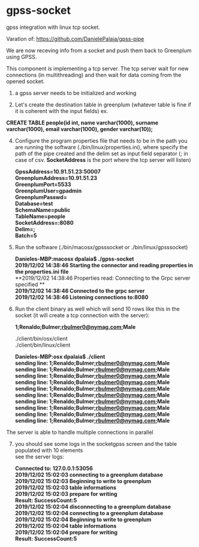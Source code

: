 # gpss-socket

gpss integration with linux tcp socket.

Varation of:
https://github.com/DanielePalaia/gpss-pipe

We are now receving info from a socket and push them back to Greenplum using GPSS.

This component is implementing a tcp server. The tcp server wait for new connections (in multithreading) and then wait for data coming from the opened socket. </br>

1) a gpss server needs to be initialized and working </br>

3) Let's create the destination table in greenplum (whatever table is fine if it is coherent with the input fields) ex. </br>

  **CREATE TABLE people(id int, name varchar(1000), surname varchar(1000), email varchar(1000), gender varchar(10));** </br>

4) Configure the program properties file that needs to be in the path you are running the software (./bin/linux/properties.ini), where specify the path of the pipe created and the delim set as input field separator (; in case of csv. **SocketAddress** is the port where the tcp server will listen) </br>

   **GpssAddress=10.91.51.23:50007</br>**
   **GreenplumAddress=10.91.51.23</br>**
   **GreenplumPort=5533</br>**
   **GreenplumUser=gpadmin</br>**
   **GreenplumPasswd=</br>**
   **Database=test</br>**
   **SchemaName=public</br>**
   **TableName=people</br>**
   **SocketAddress=:8080</br>**
   **Delim=;</br>**
   **Batch=5</br>**

5) Run the software (./bin/macosx/gpsssocket or ./bin/linux/gpsssocket) </br>

   **Danieles-MBP:macosx dpalaia$ ./gpss-socket**</br>
   **2019/12/02 14:38:46 Starting the connector and reading properties in the properties.ini file**</br>
   **2019/12/02 14:38:46 Properties read: Connecting to the Grpc server specified  **</br>
   **2019/12/02 14:38:46 Connected to the grpc server**</br>
   **2019/12/02 14:38:46 Listening connections to:8080**</br>

6) Run the client binary as well which will send 10 rows like this in the socket (it will create a tcp connection with the server):</br>

   **1;Renaldo;Bulmer;rbulmer0@nymag.com;Male**</br>

    ./client/bin/osx/client</br>
    ./client/bin/linux/client</br>
   
   **Danieles-MBP:osx dpalaia$ ./client**</br>
   **sending line: 1;Renaldo;Bulmer;rbulmer0@nymag.com;Male**</br>
   **sending line: 1;Renaldo;Bulmer;rbulmer0@nymag.com;Male**</br>
   **sending line: 1;Renaldo;Bulmer;rbulmer0@nymag.com;Male**</br>
   **sending line: 1;Renaldo;Bulmer;rbulmer0@nymag.com;Male**</br>
   **sending line: 1;Renaldo;Bulmer;rbulmer0@nymag.com;Male**</br>
   **sending line: 1;Renaldo;Bulmer;rbulmer0@nymag.com;Male**</br>
   **sending line: 1;Renaldo;Bulmer;rbulmer0@nymag.com;Male**</br>
   **sending line: 1;Renaldo;Bulmer;rbulmer0@nymag.com;Male**</br>
   **sending line: 1;Renaldo;Bulmer;rbulmer0@nymag.com;Male**</br>
   **sending line: 1;Renaldo;Bulmer;rbulmer0@nymag.com;Male**</br>
 
 The server is able to handle multiple connections in parallel

7) you should see some logs in the socketgpss screen and the table populated with 10 elements </br>
see the server logs:</br>

   **Connected to: 127.0.0.1:53056**</br>
   **2019/12/02 15:02:03 connecting to a greenplum database**</br>
   **2019/12/02 15:02:03 Beginning to write to greenplum**</br>
   **2019/12/02 15:02:03 table informations**</br>
   **2019/12/02 15:02:03 prepare for writing**</br>
   **Result:  SuccessCount:5**</br>
   **2019/12/02 15:02:04 disconnecting to a greenplum database**</br>
   **2019/12/02 15:02:04 connecting to a greenplum database**</br>
   **2019/12/02 15:02:04 Beginning to write to greenplum**</br>
   **2019/12/02 15:02:04 table informations**</br>
   **2019/12/02 15:02:04 prepare for writing**</br>
   **Result:  SuccessCount:5**</br>
